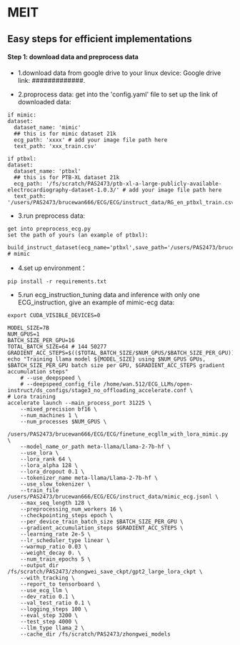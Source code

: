 # MEIT
## Easy steps for efficient implementations

#### Step 1: download data and preprocess data

- 1.download data from google drive to your linux device:
Google drive link: #############. 

- 2.proprocess data: get into the 'config.yaml' file to set up the link of downloaded data:

```
if mimic:
dataset:
  dataset_name: 'mimic'
  ## this is for mimic dataset 21k
  ecg_path: 'xxxx' # add your image file path here
  text_path: 'xxx_train.csv'

if ptbxl:
dataset:
  dataset_name: 'ptbxl'
  ## this is for PTB-XL dataset 21k
  ecg_path: '/fs/scratch/PAS2473/ptb-xl-a-large-publicly-available-electrocardiography-dataset-1.0.3/' # add your image file path here
  text_path: '/users/PAS2473/brucewan666/ECG/ECG/instruct_data/RG_en_ptbxl_train.csv'
```

- 3.run preprocess data: 

```
get into preprocess_ecg.py 
set the path of yours (an example of ptbxl): 

build_instruct_dataset(ecg_name='ptbxl',save_path='/users/PAS2473/brucewan666/ECG/ECG/instruct_data/ptbxl_ecg_train.jsonl') # mimic

```

- 4.set up environment：

```
pip install -r requirements.txt
```

- 5.run ecg_instruction_tuning data and inference with only one ECG_instruction, give an example of mimic-ecg data:

```
export CUDA_VISIBLE_DEVICES=0

MODEL_SIZE=7B
NUM_GPUS=1
BATCH_SIZE_PER_GPU=16
TOTAL_BATCH_SIZE=64 # 144 50277
GRADIENT_ACC_STEPS=$(($TOTAL_BATCH_SIZE/$NUM_GPUS/$BATCH_SIZE_PER_GPU))
echo "Training llama model ${MODEL_SIZE} using $NUM_GPUS GPUs, $BATCH_SIZE_PER_GPU batch size per GPU, $GRADIENT_ACC_STEPS gradient accumulation steps"
    # --use_deepspeed \
    # --deepspeed_config_file /home/wan.512/ECG_LLMs/open-instruct/ds_configs/stage3_no_offloading_accelerate.conf \
# Lora training
accelerate launch --main_process_port 31225 \
    --mixed_precision bf16 \
    --num_machines 1 \
    --num_processes $NUM_GPUS \
    /users/PAS2473/brucewan666/ECG/ECG/finetune_ecgllm_with_lora_mimic.py \
    --model_name_or_path meta-llama/Llama-2-7b-hf \
    --use_lora \
    --lora_rank 64 \
    --lora_alpha 128 \
    --lora_dropout 0.1 \
    --tokenizer_name meta-llama/Llama-2-7b-hf \
    --use_slow_tokenizer \
    --train_file /users/PAS2473/brucewan666/ECG/ECG/instruct_data/mimic_ecg.jsonl \
    --max_seq_length 128 \
    --preprocessing_num_workers 16 \
    --checkpointing_steps epoch \
    --per_device_train_batch_size $BATCH_SIZE_PER_GPU \
    --gradient_accumulation_steps $GRADIENT_ACC_STEPS \
    --learning_rate 2e-5 \
    --lr_scheduler_type linear \
    --warmup_ratio 0.03 \
    --weight_decay 0. \
    --num_train_epochs 5 \
    --output_dir /fs/scratch/PAS2473/zhongwei_save_ckpt/gpt2_large_lora_ckpt \
    --with_tracking \
    --report_to tensorboard \
    --use_ecg_llm \
    --dev_ratio 0.1 \
    --val_test_ratio 0.1 \
    --logging_steps 100 \
    --eval_step 3200 \
    --test_step 4000 \
    --llm_type llama_2 \
    --cache_dir /fs/scratch/PAS2473/zhongwei_models

```